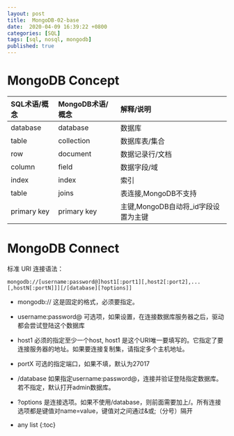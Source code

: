 ```yaml
---
layout: post
title:  MongoDB-02-base 
date:  2020-04-09 16:39:22 +0800
categories: [SQL]
tags: [sql, nosql, mongodb]
published: true
---
```



# MongoDB Concept


| SQL术语/概念	| MongoDB术语/概念	| 解释/说明 |
|:---|:---|:---|
| database	    | database	        | 数据库 |
| table	        | collection	    | 数据库表/集合 |
| row	        | document	        | 数据记录行/文档 |
| column	    | field	            | 数据字段/域 |
| index	        | index	            | 索引 |
| table         | joins	 	        | 表连接,MongoDB不支持 |
| primary key	| primary key	    | 主键,MongoDB自动将_id字段设置为主键 |


# MongoDB Connect

标准 URI 连接语法：

```
mongodb://[username:password@]host1[:port1][,host2[:port2],...[,hostN[:portN]]][/[database][?options]]
```

- mongodb:// 这是固定的格式，必须要指定。

- username:password@ 可选项，如果设置，在连接数据库服务器之后，驱动都会尝试登陆这个数据库

- host1 必须的指定至少一个host, host1 是这个URI唯一要填写的。它指定了要连接服务器的地址。如果要连接复制集，请指定多个主机地址。

- portX 可选的指定端口，如果不填，默认为27017

- /database 如果指定username:password@，连接并验证登陆指定数据库。若不指定，默认打开admin数据库。

- ?options 是连接选项。如果不使用/database，则前面需要加上/。所有连接选项都是键值对name=value，键值对之间通过&或;（分号）隔开



* any list
{:toc}